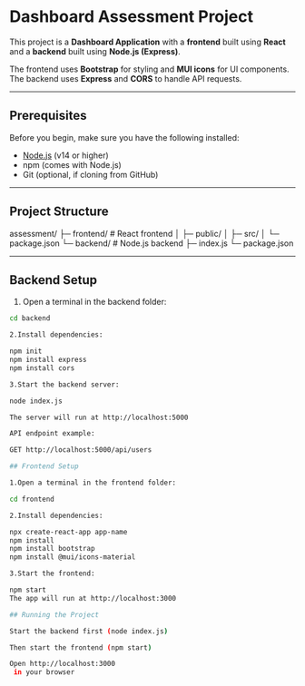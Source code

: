 # Dashboard Assessment Project

This project is a **Dashboard Application** with a **frontend** built using **React** and a **backend** built using **Node.js (Express)**.  

The frontend uses **Bootstrap** for styling and **MUI icons** for UI components.  
The backend uses **Express** and **CORS** to handle API requests.

---

## Prerequisites

Before you begin, make sure you have the following installed:

- [Node.js](https://nodejs.org/) (v14 or higher)
- npm (comes with Node.js)
- Git (optional, if cloning from GitHub)

---

## Project Structure

assessment/
├─ frontend/ # React frontend
│ ├─ public/
│ ├─ src/
│ └─ package.json
└─ backend/ # Node.js backend
├─ index.js
└─ package.json

---

## Backend Setup

1. Open a terminal in the backend folder:

```bash
cd backend

2.Install dependencies:

npm init
npm install express
npm install cors

3.Start the backend server:

node index.js

The server will run at http://localhost:5000

API endpoint example:

GET http://localhost:5000/api/users

## Frontend Setup

1.Open a terminal in the frontend folder:

cd frontend

2.Install dependencies:

npx create-react-app app-name
npm install
npm install bootstrap
npm install @mui/icons-material

3.Start the frontend:

npm start
The app will run at http://localhost:3000

## Running the Project

Start the backend first (node index.js)

Then start the frontend (npm start)

Open http://localhost:3000
 in your browser
